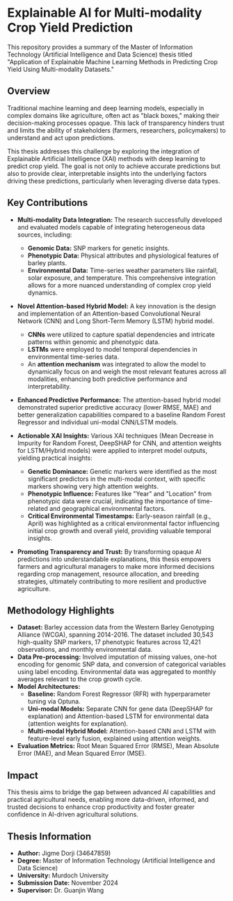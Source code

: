 # Explainable AI for Multi-modality Crop Yield Prediction

This repository provides a summary of the Master of Information Technology (Artificial Intelligence and Data Science) thesis titled "Application of Explainable Machine Learning Methods in Predicting Crop Yield Using Multi-modality Datasets."

## Overview

Traditional machine learning and deep learning models, especially in complex domains like agriculture, often act as "black boxes," making their decision-making processes opaque. This lack of transparency hinders trust and limits the ability of stakeholders (farmers, researchers, policymakers) to understand and act upon predictions.

This thesis addresses this challenge by exploring the integration of Explainable Artificial Intelligence (XAI) methods with deep learning to predict crop yield. The goal is not only to achieve accurate predictions but also to provide clear, interpretable insights into the underlying factors driving these predictions, particularly when leveraging diverse data types.

## Key Contributions

*   **Multi-modality Data Integration:** The research successfully developed and evaluated models capable of integrating heterogeneous data sources, including:
    *   **Genomic Data:** SNP markers for genetic insights.
    *   **Phenotypic Data:** Physical attributes and physiological features of barley plants.
    *   **Environmental Data:** Time-series weather parameters like rainfall, solar exposure, and temperature.
    This comprehensive integration allows for a more nuanced understanding of complex crop yield dynamics.

*   **Novel Attention-based Hybrid Model:** A key innovation is the design and implementation of an Attention-based Convolutional Neural Network (CNN) and Long Short-Term Memory (LSTM) hybrid model.
    *   **CNNs** were utilized to capture spatial dependencies and intricate patterns within genomic and phenotypic data.
    *   **LSTMs** were employed to model temporal dependencies in environmental time-series data.
    *   An **attention mechanism** was integrated to allow the model to dynamically focus on and weigh the most relevant features across all modalities, enhancing both predictive performance and interpretability.

*   **Enhanced Predictive Performance:** The attention-based hybrid model demonstrated superior predictive accuracy (lower RMSE, MAE) and better generalization capabilities compared to a baseline Random Forest Regressor and individual uni-modal CNN/LSTM models.

*   **Actionable XAI Insights:** Various XAI techniques (Mean Decrease in Impurity for Random Forest, DeepSHAP for CNN, and attention weights for LSTM/Hybrid models) were applied to interpret model outputs, yielding practical insights:
    *   **Genetic Dominance:** Genetic markers were identified as the most significant predictors in the multi-modal context, with specific markers showing very high attention weights.
    *   **Phenotypic Influence:** Features like "Year" and "Location" from phenotypic data were crucial, indicating the importance of time-related and geographical environmental factors.
    *   **Critical Environmental Timestamps:** Early-season rainfall (e.g., April) was highlighted as a critical environmental factor influencing initial crop growth and overall yield, providing valuable temporal insights.

*   **Promoting Transparency and Trust:** By transforming opaque AI predictions into understandable explanations, this thesis empowers farmers and agricultural managers to make more informed decisions regarding crop management, resource allocation, and breeding strategies, ultimately contributing to more resilient and productive agriculture.

## Methodology Highlights

*   **Dataset:** Barley accession data from the Western Barley Genotyping Alliance (WCGA), spanning 2014-2016. The dataset included 30,543 high-quality SNP markers, 17 phenotypic features across 12,421 observations, and monthly environmental data.
*   **Data Pre-processing:** Involved imputation of missing values, one-hot encoding for genomic SNP data, and conversion of categorical variables using label encoding. Environmental data was aggregated to monthly averages relevant to the crop growth cycle.
*   **Model Architectures:**
    *   **Baseline:** Random Forest Regressor (RFR) with hyperparameter tuning via Optuna.
    *   **Uni-modal Models:** Separate CNN for gene data (DeepSHAP for explanation) and Attention-based LSTM for environmental data (attention weights for explanation).
    *   **Multi-modal Hybrid Model:** Attention-based CNN and LSTM with feature-level early fusion, explained using attention weights.
*   **Evaluation Metrics:** Root Mean Squared Error (RMSE), Mean Absolute Error (MAE), and Mean Squared Error (MSE).

## Impact

This thesis aims to bridge the gap between advanced AI capabilities and practical agricultural needs, enabling more data-driven, informed, and trusted decisions to enhance crop productivity and foster greater confidence in AI-driven agricultural solutions.

## Thesis Information

*   **Author:** Jigme Dorji (34647859)
*   **Degree:** Master of Information Technology (Artificial Intelligence and Data Science)
*   **University:** Murdoch University
*   **Submission Date:** November 2024
*   **Supervisor:** Dr. Guanjin Wang
